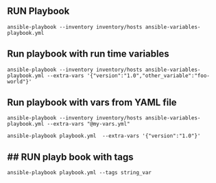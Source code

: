 ## RUN Playbook

```
ansible-playbook --inventory inventory/hosts ansible-variables-playbook.yml

```

## Run playbook with run time variables
```
ansible-playbook --inventory inventory/hosts ansible-variables-playbook.yml --extra-vars '{"version":"1.0","other_variable":"foo-world"}' 
```


## Run playbook with vars from YAML file
```
ansible-playbook --inventory inventory/hosts ansible-variables-playbook.yml --extra-vars "@my-vars.yml"
```

```
ansible-playbook playbook.yml  --extra-vars '{"version":"1.0"}' 

```

## ## RUN playb book with tags
```
ansible-playbook playbook.yml --tags string_var
```